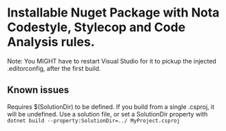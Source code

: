 # Installable Nuget Package with Nota Codestyle, Stylecop and Code Analysis rules.

Note: You MIGHT have to restart Visual Studio for it to pickup the injected .editorconfig, after the first build.

## Known issues
Requires $(SolutionDir) to be defined. If you build from a single .csproj, it will be undefined. Use a solution file, or set a SolutionDir property with `dotnet build --property:SolutionDir=../ MyProject.csproj`
